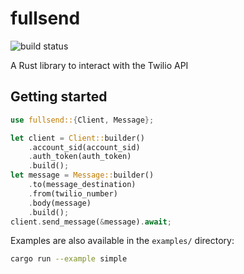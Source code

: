 # fullsend

![build status](https://img.shields.io/github/actions/workflow/status/tweakdeveloper/fullsend/build-and-test.yaml?style=flat-square)

A Rust library to interact with the Twilio API

## Getting started

```rust
use fullsend::{Client, Message};

let client = Client::builder()
    .account_sid(account_sid)
    .auth_token(auth_token)
    .build();
let message = Message::builder()
    .to(message_destination)
    .from(twilio_number)
    .body(message)
    .build();
client.send_message(&message).await;
```

Examples are also available in the `examples/` directory:

```sh
cargo run --example simple
```
